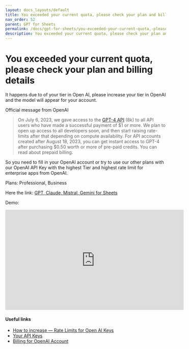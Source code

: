 ```yaml
---
layout: docs_layouts/default
title: You exceeded your current quota, please check your plan and billing details
nav_order: 52
parent: GPT for Sheets
permalink: /docs/gpt-for-sheets/you-exceeded-your-current-quota,-please-check-your-plan-and-billing-details
description: You exceeded your current quota, please check your plan and billing details
---
```


# You exceeded your current quota, please check your plan and billing details

It happens due to of your tier in Open AI, please increase your tier in OpenAI and the model will appear for your account.

Official message from OpenAI
> On July 6, 2023, we gave access to the [GPT-4 API](https://platform.openai.com/docs/models/gpt-4) (8k) to all API users who have made a successful payment of $1 or more. We plan to open up access to all developers soon, and then start raising rate-limits after that depending on compute availability.
> For API accounts created after August 18, 2023, you can get instant access to GPT-4 after purchasing $0.50 worth or more of pre-paid credits. You can read about prepaid billing.

So you need to fill in your OpenAI account or try to use our other plans with our OpenAI API Key with the highest Tier and highest rate limit for enterprise apps from OpenAI.

Plans: Professional, Business

Here the link: [GPT, Claude, Mistral, Gemini for Sheets](https://docgpt.ai/gpt-for-sheets/)

Demo:

<iframe width="560" height="315" src="https://www.youtube.com/embed/Na-pVhwaq7s?si=fikupRgAzS_c6rFt" title="YouTube video player" frameborder="0" allow="accelerometer; autoplay; clipboard-write; encrypted-media; gyroscope; picture-in-picture; web-share" referrerpolicy="strict-origin-when-cross-origin" allowfullscreen></iframe>

#### Useful links
- <a href="https://platform.openai.com/docs/guides/rate-limits?context=tier-free" rel="nofollow" target="_blank">How to increase — Rate Limits for Open AI Keys </a>
- <a href="https://platform.openai.com/api-keys" rel="nofollow" target="_blank">Your API Keys</a>
- <a href="https://platform.openai.com/account/billing/overview" rel="nofollow" target="_blank">Billing for OpenAI Account</a>